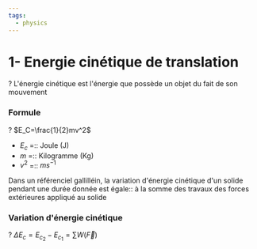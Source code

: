 ```yaml
---
tags:
  - physics
---
```

# 1- Energie cinétique de translation
?
L'énergie cinétique est l'énergie que possède un objet du fait de son mouvement

### Formule
?
$E_C=\frac{1}{2}mv^2$

- $E_c$ =:: Joule (J)
- $m$ =:: Kilogramme (Kg)
- $v^2$ =:: $ms^{-1}$


Dans un référenciel gallilléin, la variation d'énergie cinétique d'un solide pendant une durée donnée est égale:: à la somme des travaux des forces extérieures appliqué au solide

### Variation d'énergie cinétique
?
$\Delta E_c = E_{c_{2}} - E_{c_{1}} = \sum W (\vec{F})$

